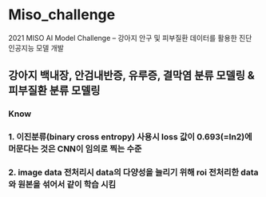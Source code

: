 # Miso_challenge
2021 MISO AI Model Challenge – 강아지 안구 및 피부질환 데이터를 활용한 진단 인공지능 모델 개발
## 강아지 백내장, 안검내반증, 유루증, 결막염 분류 모델링 & 피부질환 분류 모델링
### Know 
### 1. 이진분류(binary cross entropy) 사용시 loss 값이 0.693(=ln2)에 머문다는 것은 CNN이 임의로 찍는 수준
### 2. image data 전처리시 data의 다양성을 늘리기 위해 roi 전처리한 data와 원본을 섞어서 같이 학습 시킴
